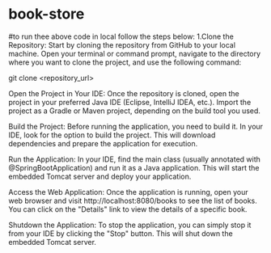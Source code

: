 # book-store
#to run thee above code in local follow the steps below:
1.Clone the Repository:
Start by cloning the repository from GitHub to your local machine. Open your terminal or command prompt, navigate to the directory where you want to clone the project, and use the following command:

git clone <repository_url>

Open the Project in Your IDE:
Once the repository is cloned, open the project in your preferred Java IDE (Eclipse, IntelliJ IDEA, etc.). Import the project as a Gradle or Maven project, depending on the build tool you used.

Build the Project:
Before running the application, you need to build it. In your IDE, look for the option to build the project. This will download dependencies and prepare the application for execution.

Run the Application:
In your IDE, find the main class (usually annotated with @SpringBootApplication) and run it as a Java application. This will start the embedded Tomcat server and deploy your application.

Access the Web Application:
Once the application is running, open your web browser and visit http://localhost:8080/books to see the list of books. You can click on the "Details" link to view the details of a specific book.

Shutdown the Application:
To stop the application, you can simply stop it from your IDE by clicking the "Stop" button. This will shut down the embedded Tomcat server.

